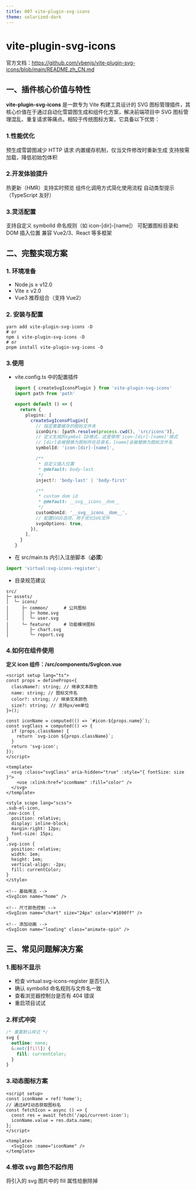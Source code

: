 ```yaml
---
title: 007 vite-plugin-svg-icons
theme: solarized-dark
---
```


# vite-plugin-svg-icons

官方文档：https://github.com/vbenjs/vite-plugin-svg-icons/blob/main/README.zh_CN.md

## 一、插件核心价值与特性

**vite-plugin-svg-icons** 是一款专为 Vite 构建工具设计的 SVG 图标管理插件，其核心价值在于通过自动化雪碧图生成和组件化方案，解决前端项目中 SVG 图标管理混乱、重复请求等痛点。相较于传统图标方案，它具备以下优势：

### 1.性能优化

预生成雪碧图减少 HTTP 请求
内置缓存机制，仅当文件修改时重新生成
支持按需加载，降低初始包体积

### 2.开发体验提升

热更新（HMR）支持实时预览
组件化调用方式简化使用流程
自动类型提示（TypeScript 友好）

### 3.灵活配置

支持自定义 symbolId 命名规则（如 icon-[dir]-[name]）
可配置图标目录和 DOM 插入位置
兼容 Vue2/3、React 等多框架

## 二、完整实现方案

### 1. 环境准备

- Node.js ≥ v12.0
- Vite ≥ v2.0
- Vue3 推荐组合（支持 Vue2）

### 2. 安装与配置

```shell
yarn add vite-plugin-svg-icons -D
# or
npm i vite-plugin-svg-icons -D
# or
pnpm install vite-plugin-svg-icons -D
```

### 3.使用

- vite.config.ts 中的配置插件

  ```ts
  import { createSvgIconsPlugin } from 'vite-plugin-svg-icons'
  import path from 'path'

  export default () => {
    return {
      plugins: [
        createSvgIconsPlugin({
          // 指定需要缓存的图标文件夹
          iconDirs: [path.resolve(process.cwd(), 'src/icons')],
          // 定义生成的symbol ID格式，这里使用'icon-[dir]-[name]'格式
          // [dir]会被替换为图标所在目录名，[name]会被替换为图标文件名
          symbolId: 'icon-[dir]-[name]',

          /**
           * 自定义插入位置
           * @default: body-last
           */
          inject?: 'body-last' | 'body-first'

          /**
           * custom dom id
           * @default: __svg__icons__dom__
           */
          customDomId: '__svg__icons__dom__',
          // 配置SVGO选项，用于优化SVG文件
          svgoOptions: true,
        }),
      ],
    }
  }
  ```

- 在 src/main.ts 内引入注册脚本（**必须**）

```ts
import 'virtual:svg-icons-register';
```

- 目录规范建议

```
src/
├─ assets/
│  └─ icons/
│     ├─ common/      # 公共图标
│     │  ├─ home.svg
│     │  └─ user.svg
│     └─ feature/     # 功能模块图标
│        ├─ chart.svg
│        └─ report.svg
```

### 4.如何在组件使用

**定义 icon 组件：/src/components/SvgIcon.vue**

```vue
<script setup lang="ts">
const props = defineProps<{
  className?: string; // 继承文本颜色
  name: string; // 图标文件名
  color?: string; // 继承文本颜色
  size?: string; // 支持px/em单位
}>();

const iconName = computed(() => `#icon-${props.name}`);
const svgClass = computed(() => {
  if (props.className) {
    return `svg-icon ${props.className}`;
  }
  return 'svg-icon';
});
</script>

<template>
  <svg :class="svgClass" aria-hidden="true" :style="{ fontSize: size }">
    <use :xlink:href="iconName" :fill="color" />
  </svg>
</template>

<style scope lang="scss">
.sub-el-icon,
.nav-icon {
  position: relative;
  display: inline-block;
  margin-right: 12px;
  font-size: 15px;
}
.svg-icon {
  position: relative;
  width: 1em;
  height: 1em;
  vertical-align: -2px;
  fill: currentColor;
}
</style>
```

```vue
<!-- 基础用法 -->
<SvgIcon name="home" />

<!-- 尺寸颜色控制 -->
<SvgIcon name="chart" size="24px" color="#1890ff" />

<!-- 添加动画 -->
<SvgIcon name="loading" class="animate-spin" />
```

## 三、常见问题解决方案

### 1.图标不显示

- 检查 virtual:svg-icons-register 是否引入
- 确认 symbolId 命名规则与文件名一致
- 查看浏览器控制台是否有 404 错误
- 重启项目试试

### 2.样式冲突

```css
/* 重置默认样式 */
svg {
  outline: none;
  &:not([fill]) {
    fill: currentColor;
  }
}
```

### 3.动态图标方案

```vue
<script setup>
const iconName = ref('home');
// 通过API动态获取图标名
const fetchIcon = async () => {
  const res = await fetch('/api/current-icon');
  iconName.value = res.data.name;
};
</script>

<template>
  <SvgIcon :name="iconName" />
</template>
```

### 4.修改 svg 颜色不起作用

将引入的 svg 图片中的 fill 属性给删除掉

